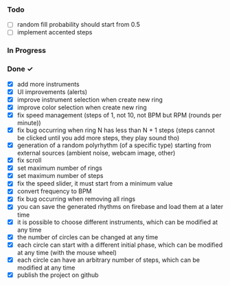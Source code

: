 ### Todo

- [ ]   random fill probability should start from 0.5
- [ ]   implement accented steps

### In Progress

### Done ✓

- [x]   add more instruments
- [x]   UI improvements (alerts)
- [x]   improve instrument selection when create new ring
- [x]   improve color selection when create new ring
- [x]   fix speed management (steps of 1, not 10, not BPM but RPM (rounds per minute))
- [x]   fix bug occurring when ring N has less than N + 1 steps (steps cannot be clicked until you add more steps, they play sound tho)
- [x]   generation of a random polyrhythm (of a specific type) starting from external sources (ambient noise, webcam image, other)
- [x]   fix scroll
- [x]   set maximum number of rings
- [x] 	set maximum number of steps
- [x] 	fix the speed slider, it must start from a minimum value
- [x]   convert frequency to BPM
- [x]   fix bug occurring when removing all rings
- [x]	you can save the generated rhythms on firebase and load them at a later time
- [x]   it is possible to choose different instruments, which can be modified at any time
- [x]   the number of circles can be changed at any time
- [x]   each circle can start with a different initial phase, which can be modified at any time (with the mouse wheel)
- [x]   each circle can have an arbitrary number of steps, which can be modified at any time
- [x]   publish the project on github
